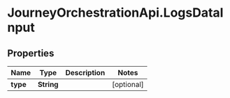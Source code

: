 # JourneyOrchestrationApi.LogsDataInput

## Properties

Name | Type | Description | Notes
------------ | ------------- | ------------- | -------------
**type** | **String** |  | [optional] 


